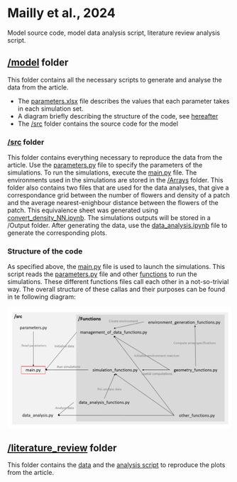 # Mailly et al., 2024
Model source code, model data analysis script, literature review analysis script.

## [/model](/model) folder
This folder contains all the necessary scripts to generate and analyse the data from the article.
 - The [parameters.xlsx](/model/parameters.xlsx) file describes the values that each parameter takes in each simulation set.
 - A diagram briefly describing the structure of the code, see [hereafter](###structure-of-the-code)
 - The [/src](/model/src) folder contains the source code for the model

### [/src](/src) folder
This folder contains everything necessary to reproduce the data from the article.
Use the [parameters.py](/model/src/parameters.py) file to specify the parameters of the simulations.
To run the simulations, execute the [main.py](/model/src/main.py) file.
The environments used in the simulations are stored in the [/Arrays](/model/src/Arrays) folder. This folder also contains two files that are used for the data analyses, that give a correspondance grid between the number of flowers and density of a patch and the average nearest-enighbour distance between the flowers of the patch. This equivalence sheet was generated using [convert_density_NN.ipynb](/model/src/convert_density_NN.ipynb).
The simulations outputs will be stored in a /Output folder. After generating the data, use the [data_analysis.ipynb](/model/src/data_analysis.ipynb) file to generate the corresponding plots.

### Structure of the code

As specified above, the [main.py](/model/src/main.py) file is used to launch the simulations. This script reads the [parameters.py](/model/src/parameters.py) file and other [functions](/model/src/Functions) to run the simulations. These different functions files call each other in a not-so-trivial way. The overall structure of these callas and their purposes can be found in te following diagram:

![Figure 1.](/model/structure_code.png)


## [/literature_review](/literature_review) folder
This folder contains the [data](/literature_review/litrev_data.csv) and the [analysis script](/literature_review/litrev_analysis.ipynb) to reproduce the plots from the article.
